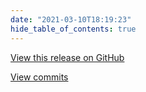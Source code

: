 ```yaml
---
date: "2021-03-10T18:19:23"
hide_table_of_contents: true
---
```

[View this release on GitHub](https://github.com/foxglove/studio/releases/tag/v0.1.2)

[View commits](https://github.com/foxglove/studio/compare/v0.1.1...v0.1.2)